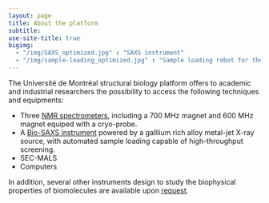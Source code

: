 ```yaml
---
layout: page
title: About the platform
subtitle:
use-site-title: true
bigimg:
  - "/img/SAXS_optimized.jpg" : "SAXS instrument"
  - "/img/sample-loading_optimized.jpg" : "Sample loading robot for the SAXS"
---
```


The Université de Montréal structural biology platform offers to academic and industrial researchers the possibility to access the following techniques and equipments:

* Three <a href="{{ site.baseurl }}/nmr">NMR spectrometers</a>, including a 700 MHz magnet and 600 MHz magnet equiped with a cryo-probe.
* A <a href="{{ site.baseurl }}/saxs">Bio-SAXS instrument</a> powered by a galllium rich alloy metal-jet X-ray source, with automated sample loading capable of high-throughput screening.
* SEC-MALS
* Computers

In addition, several other instruments design to study the biophysical properties of biomolecules are available upon [request](mailto:normand.cyr@umontreal.ca).
